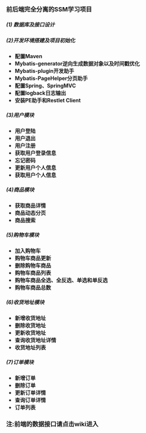 ### 前后端完全分离的SSM学习项目
##### (1) 数据库及接口设计
##### (2)开发环境搭建及项目初始化
- **配置Maven**
- **Mybatis-generator逆向生成数据对象以及时间戳优化**
- **Mybatis-plugin开发助手**
- **Mybatis-PageHelper分页助手**
- **配置Spring、SpringMVC**
- **配置logback日志输出**
- **安装PE助手和Restlet Client**

##### (3)用户模块
- **用户登陆**
- **用户退出**
- **用户注册**
- **获取用户登录信息**
- **忘记密码**
- **更新用户个人信息**
- **获取用户个人信息**
##### (4)商品模块
- **获取商品详情**
- **商品动态分页**
- **商品搜索**
##### (5)购物车模块
- **加入购物车**
- **购物车商品更新**
- **删除购物车商品**
- **购物车商品列表**
- **购物车商品全选、全反选、单选和单反选**
- **购物车商品总数**
##### (6)收货地址模块
- **新增收货地址**
- **删除收货地址**
- **更新收货地址**
- **查询收货地址详情**
- **收货地址列表**
##### (7)订单模块
- **新增订单**
- **删除订单**
- **更新订单详情**
- **查询订单详情**
- **订单列表**

### 注:前端的数据接口请点击wiki进入




